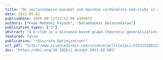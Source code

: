 ```yaml
---
title: "On inclusionwise maximal and maximum cardinality $k$-clubs in graphs"
date: 2012-05-01
publishDate: 2020-08-11T15:52:06.430967Z
authors: ["Foad Mahdavi Pajouh", "Balabhaskar Balasundaram"]
publication_types: ["2"]
abstract: "A k-club is a distance-based graph-theoretic generalization of a clique, originally introduced to model cohesive social subgroups in social network analysis. The k-clubs represent low diameter clusters in graphs and are appropriate for various graph-based data mining applications. Unlike cliques, the k-club model is nonhereditary, meaning every subset of a k-club is not necessarily a k-club. In this article, we settle an open problem establishing the intractability of testing inclusion-wise maximality of k-clubs. This result is in contrast to polynomial-time verifiability of maximal cliques, and is a direct consequence of its nonhereditary nature. We also identify a class of graphs for which this problem is polynomial-time solvable. We propose a distance coloring based upper-bounding scheme and a bounded enumeration based lower-bounding routine and employ them in a combinatorial branch-and-bound algorithm for finding maximum cardinality k-clubs. Computational results from using the proposed algorithms on 200-vertex graphs are also provided."
featured: false
publication: "*Discrete Optimization*"
url_pdf: "http://www.sciencedirect.com/science/article/pii/S1572528612000163"
doi: "https://doi.org/10.1016/j.disopt.2012.02.002"
---
```


